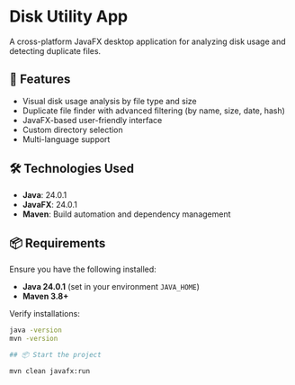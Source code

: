 # Disk Utility App

A cross-platform JavaFX desktop application for analyzing disk usage and detecting duplicate files.

## 🚀 Features

- Visual disk usage analysis by file type and size
- Duplicate file finder with advanced filtering (by name, size, date, hash)
- JavaFX-based user-friendly interface
- Custom directory selection
- Multi-language support

## 🛠️ Technologies Used

- **Java**: 24.0.1
- **JavaFX**: 24.0.1
- **Maven**: Build automation and dependency management

## 📦 Requirements

Ensure you have the following installed:

- **Java 24.0.1** (set in your environment `JAVA_HOME`)
- **Maven 3.8+**

Verify installations:
```bash
java -version
mvn -version

## 📦 Start the project 

mvn clean javafx:run

